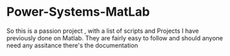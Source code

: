# Power-Systems-MatLab
So this is a passion project , with a list of scripts and Projects I have previously done on Matlab. They are fairly easy to follow and should anyone need any assitance there's the documentation

